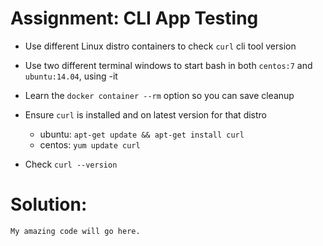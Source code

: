 # Assignment: CLI App Testing
- Use different Linux distro containers to check `curl` cli tool version

- Use two different terminal windows to start bash in both `centos:7` and `ubuntu:14.04`, using -it

- Learn the `docker container --rm` option so you can save cleanup

- Ensure `curl` is installed and on latest version for that distro
    - ubuntu: `apt-get update && apt-get install curl`
    - centos: `yum update curl`
- Check `curl --version`

# Solution:
```
My amazing code will go here.
```